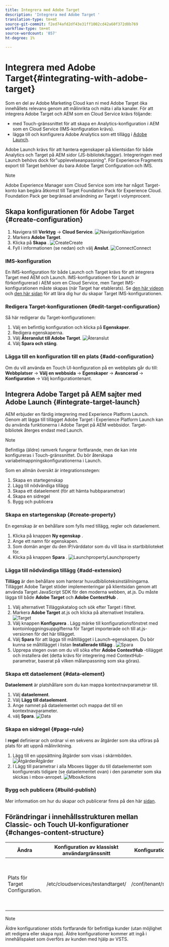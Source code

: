 ```yaml
---
title: Integrera med Adobe Target
description: 'Integrera med Adobe Target '
translation-type: tm+mt
source-git-commit: f2ed74afd2df43e31ff1002cd42a60f372d0b769
workflow-type: tm+mt
source-wordcount: '857'
ht-degree: 1%

---
```



# Integrera med Adobe Target{#integrating-with-adobe-target}

Som en del av Adobe Marketing Cloud kan ni med Adobe Target öka innehållets relevans genom att målinrikta och mäta i alla kanaler. För att integrera Adobe Target och AEM som en Cloud Service krävs följande:

* med Touch-gränssnittet för att skapa en Analytics-konfiguration i AEM som en Cloud Service (IMS-konfiguration krävs).
* lägga till och konfigurera Adobe Analytics som ett tillägg i [Adobe Launch](https://docs.adobe.com/content/help/en/launch/using/intro/get-started/quick-start.html).

Adobe Launch krävs för att hantera egenskaper på klientsidan för både Analytics och Target på AEM sidor (JS-bibliotek/taggar). Integreringen med Launch behövs dock för&quot;upplevelseanpassning&quot;. För Experience Fragments export till Target behöver du bara Adobe Target Configuration och IMS.

>[!NOTE]
>
>Adobe Experience Manager som Cloud Service som inte har något Target-konto kan begära åtkomst till Target Foundation Pack för Experience Cloud. Foundation Pack ger begränsad användning av Target i volymprocent.

## Skapa konfigurationen för Adobe Target {#create-configuration}

1. Navigera till **Verktyg** → **Cloud Service**.
   ![](assets/cloudservice1.png "NavigationNavigation")
2. Markera **Adobe Target**.
3. Klicka på **Skapa** .
   ![](assets/tenant1.png "CreateCreate")
4. Fyll i informationen (se nedan) och välj **Anslut**.
   ![](assets/open_screen1.png "ConnectConnect")

### IMS-konfiguration

En IMS-konfiguration för både Launch och Target krävs för att integrera Target med AEM och Launch. IMS-konfigurationen för Launch är förkonfigurerad i AEM som en Cloud Service, men Target IMS-konfigurationen måste skapas (när Target har etablerats). Se [den här videon](https://helpx.adobe.com/experience-manager/kt/sites/using/aem-sites-target-standard-technical-video-understand.html) och [den här sidan](https://docs.adobe.com/content/help/en/experience-manager-65/administering/integration/integration-ims-adobe-io.html) för att lära dig hur du skapar Target IMS-konfigurationen.

### Redigera Target-konfigurationen {#edit-target-configuration}

Så här redigerar du Target-konfigurationen:

1. Välj en befintlig konfiguration och klicka på **Egenskaper**.
2. Redigera egenskaperna.
3. Välj **Återanslut till Adobe Target**.
   ![Återanslut](assets/edit_config_page1.png "Återanslut")
4. Välj **Spara och stäng**.

### Lägga till en konfiguration till en plats {#add-configuration}

Om du vill använda en Touch UI-konfiguration på en webbplats går du till: **Webbplatser** → **Välj en webbsida** → **Egenskaper** → **Avancerad** → **Konfiguration** → Välj konfigurationtenant.

## Integrera Adobe Target på AEM sajter med Adobe Launch {#integrate-target-launch}

AEM erbjuder en färdig integrering med Experience Platform Launch. Genom att lägga till tillägget Adobe Target i Experience Platform Launch kan du använda funktionerna i Adobe Target på AEM webbsidor. Target-bibliotek återges endast med Launch.

>[!NOTE]
>
>Befintliga (äldre) ramverk fungerar fortfarande, men de kan inte konfigureras i Touch-gränssnittet. Du bör återskapa variabelmappningskonfigurationerna i Launch.

Som en allmän översikt är integrationsstegen:

1. Skapa en startegenskap
2. Lägg till nödvändiga tillägg
3. Skapa ett dataelement (för att hämta hubbparametrar)
4. Skapa en sidregel
5. Bygg och publicera

### Skapa en startegenskap {#create-property}

En egenskap är en behållare som fylls med tillägg, regler och dataelement.

1. Klicka på knappen **Ny egenskap** .
2. Ange ett namn för egenskapen.
3. Som domän anger du den IP/värddator som du vill läsa in startbiblioteket för.
4. Klicka på knappen **Spara** .
   ![](assets/properties_newproperty1.png "LaunchpropertyLaunchproperty")

### Lägga till nödvändiga tillägg {#add-extension}

**Tillägg** är den behållare som hanterar huvudbiblioteksinställningarna. Tillägget Adobe Target stöder implementeringar på klientsidan genom att använda Target JavaScript SDK för den moderna webben, at.js. Du måste lägga till både **Adobe Target** och **Adobe ContextHub** .

1. Välj alternativet Tilläggskatalog och sök efter Target i filtret.
2. Markera **Adobe Target** at.js och klicka på alternativet Installera.
   ![Target](assets/search_ext1.png "SearchTarget Search")
3. Välj knappen **Konfigurera** . Lägg märke till konfigurationsfönstret med kontoinloggningsuppgifterna för Target importerade och till at.js-versionen för det här tillägget.
4. Välj **Spara** för att lägga till måltillägget i Launch-egenskapen. Du bör kunna se måltillägget i listan **Installerade tillägg** .
   ![Spara](assets/configure_extension1.png "tilläggSpara tillägg")
5. Upprepa stegen ovan om du vill söka efter **Adobe ContextHub** -tillägget och installera det (detta krävs för integrering med ContextHub-parametrar, baserat på vilken målanpassning som ska göras).

### Skapa ett dataelement {#data-element}

**Dataelement** är platshållare som du kan mappa kontextnavparametrar till.

1. Välj **dataelement**.
2. Välj **Lägg till dataelement**.
3. Ange namnet på dataelementet och mappa det till en kontextnavparameter.
4. välj **Spara**.
   ![Data](assets/data_elem1.png "ElementData-element")

### Skapa en sidregel {#page-rule}

I **regel** definierar och ordnar vi en sekvens av åtgärder som ska utföras på plats för att uppnå målinriktning.

1. Lägg till en uppsättning åtgärder som visas i skärmbilden.
   ![](assets/rules1.png "ÅtgärderÅtgärder")
2. I Lägg till parametrar i alla Mboxes lägger du till dataelementet som konfigurerats tidigare (se dataelementet ovan) i den parameter som ska skickas i mbox-anropet.
   ![](assets/map_data1.png "MboxActions")

### Bygg och publicera {#build-publish}

Mer information om hur du skapar och publicerar finns på den här [sidan](https://docs.adobe.com/content/help/en/experience-manager-learn/aem-target-tutorial/aem-target-implementation/using-launch-adobe-io.html).

## Förändringar i innehållsstrukturen mellan Classic- och Touch UI-konfigurationer {#changes-content-structure}

| **Ändra** | **Konfiguration av klassiskt användargränssnitt** | **Konfiguration av pekskärmsgränssnitt** | **Konsekvenser** |
|---|---|---|---|
| Plats för Target Configuration. | /etc/cloudservices/testandtarget/ | /conf/tenant/settings/cloudservices/target | Tidigare fanns det flera konfigurationer under /etc/cloudservices/the standtarget, men nu finns en enda konfiguration under en klientorganisation. |

>[!NOTE]
>
>Äldre konfigurationer stöds fortfarande för befintliga kunder (utan möjlighet att redigera eller skapa nya). Äldre konfigurationer kommer att ingå i innehållspaket som överförs av kunden med hjälp av VSTS.
